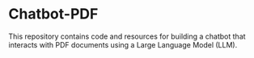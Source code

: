 # Chatbot-PDF
This repository contains code and resources for building a chatbot that interacts with PDF documents using a Large Language Model (LLM). 
